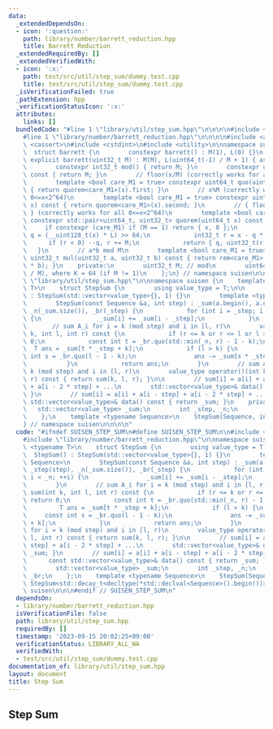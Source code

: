 ```yaml
---
data:
  _extendedDependsOn:
  - icon: ':question:'
    path: library/number/barrett_reduction.hpp
    title: Barrett Reduction
  _extendedRequiredBy: []
  _extendedVerifiedWith:
  - icon: ':x:'
    path: test/src/util/step_sum/dummy.test.cpp
    title: test/src/util/step_sum/dummy.test.cpp
  _isVerificationFailed: true
  _pathExtension: hpp
  _verificationStatusIcon: ':x:'
  attributes:
    links: []
  bundledCode: "#line 1 \"library/util/step_sum.hpp\"\n\n\n\n#include <vector>\n\n\
    #line 1 \"library/number/barrett_reduction.hpp\"\n\n\n\n#include <array>\n#include\
    \ <cassert>\n#include <cstdint>\n#include <utility>\n\nnamespace suisen {\n  \
    \  struct barrett {\n        constexpr barrett() : M(1), L(0) {}\n        constexpr\
    \ explicit barrett(uint32_t M) : M(M), L(uint64_t(-1) / M + 1) { assert(M); }\n\
    \        constexpr int32_t mod() { return M; }\n        constexpr uint32_t umod()\
    \ const { return M; }\n        // floor(x/M) (correctly works for all 0<=x<2^64)\n\
    \        template <bool care_M1 = true> constexpr uint64_t quo(uint64_t x) const\
    \ { return quorem<care_M1>(x).first; }\n        // x%M (correctly works for all\
    \ 0<=x<2^64)\n        template <bool care_M1 = true> constexpr uint32_t rem(uint64_t\
    \ x) const { return quorem<care_M1>(x).second; }\n        // { floor(x/M), x%M\
    \ } (correctly works for all 0<=x<2^64)\n        template <bool care_M1 = true>\
    \ constexpr std::pair<uint64_t, uint32_t> quorem(uint64_t x) const {\n       \
    \     if constexpr (care_M1) if (M == 1) return { x, 0 };\n            uint64_t\
    \ q = (__uint128_t(x) * L) >> 64;\n            int32_t r = x - q * M;\n      \
    \      if (r < 0) --q, r += M;\n            return { q, uint32_t(r) };\n     \
    \   }\n        // a*b mod M\n        template <bool care_M1 = true> constexpr\
    \ uint32_t mul(uint32_t a, uint32_t b) const { return rem<care_M1>(uint64_t(a)\
    \ * b); }\n    private:\n        uint32_t M; // mod\n        uint64_t L; // ceil(2^K\
    \ / M), where K = 64 (if M != 1)\n    };\n} // namespace suisen\n\n\n\n#line 7\
    \ \"library/util/step_sum.hpp\"\n\nnamespace suisen {\n    template <typename\
    \ T>\n    struct StepSum {\n        using value_type = T;\n\n        StepSum()\
    \ : StepSum(std::vector<value_type>{}, 1) {}\n        template <typename Sequence>\n\
    \        StepSum(const Sequence &a, int step) : _sum(a.begin(), a.end()), _step(step),\
    \ _n(_sum.size()), _br(_step) {\n            for (int i = _step; i < _n; ++i)\
    \ {\n                _sum[i] += _sum[i - _step];\n            }\n        }\n \
    \       // sum A_i for i = k (mod step) and i in [l, r)\n        value_type sum(int\
    \ k, int l, int r) const {\n            if (r <= k or r <= l or l >= _n) return\
    \ 0;\n            const int t = _br.quo(std::min(_n, r) - 1 - k);\n          \
    \  T ans = _sum[t * _step + k];\n            if (l > k) {\n                const\
    \ int s = _br.quo(l - 1 - k);\n                ans -= _sum[s * _step + k];\n \
    \           }\n            return ans;\n        }\n        // sum A_i for i =\
    \ k (mod step) and i in [l, r)\n        value_type operator()(int k, int l, int\
    \ r) const { return sum(k, l, r); }\n\n        // sum[i] = a[i] + a[i - step]\
    \ + a[i - 2 * step] + ...\n        std::vector<value_type>& data() { return _sum;\
    \ }\n        // sum[i] = a[i] + a[i - step] + a[i - 2 * step] + ...\n        const\
    \ std::vector<value_type>& data() const { return _sum; }\n    private:\n     \
    \   std::vector<value_type> _sum;\n        int _step, _n;\n        barrett _br;\n\
    \    };\n    template <typename Sequence>\n    StepSum(Sequence, int) -> StepSum<std::decay_t<decltype(*std::declval<Sequence>().begin())>>;\n\
    } // namespace suisen\n\n\n\n"
  code: "#ifndef SUISEN_STEP_SUM\n#define SUISEN_STEP_SUM\n\n#include <vector>\n\n\
    #include \"library/number/barrett_reduction.hpp\"\n\nnamespace suisen {\n    template\
    \ <typename T>\n    struct StepSum {\n        using value_type = T;\n\n      \
    \  StepSum() : StepSum(std::vector<value_type>{}, 1) {}\n        template <typename\
    \ Sequence>\n        StepSum(const Sequence &a, int step) : _sum(a.begin(), a.end()),\
    \ _step(step), _n(_sum.size()), _br(_step) {\n            for (int i = _step;\
    \ i < _n; ++i) {\n                _sum[i] += _sum[i - _step];\n            }\n\
    \        }\n        // sum A_i for i = k (mod step) and i in [l, r)\n        value_type\
    \ sum(int k, int l, int r) const {\n            if (r <= k or r <= l or l >= _n)\
    \ return 0;\n            const int t = _br.quo(std::min(_n, r) - 1 - k);\n   \
    \         T ans = _sum[t * _step + k];\n            if (l > k) {\n           \
    \     const int s = _br.quo(l - 1 - k);\n                ans -= _sum[s * _step\
    \ + k];\n            }\n            return ans;\n        }\n        // sum A_i\
    \ for i = k (mod step) and i in [l, r)\n        value_type operator()(int k, int\
    \ l, int r) const { return sum(k, l, r); }\n\n        // sum[i] = a[i] + a[i -\
    \ step] + a[i - 2 * step] + ...\n        std::vector<value_type>& data() { return\
    \ _sum; }\n        // sum[i] = a[i] + a[i - step] + a[i - 2 * step] + ...\n  \
    \      const std::vector<value_type>& data() const { return _sum; }\n    private:\n\
    \        std::vector<value_type> _sum;\n        int _step, _n;\n        barrett\
    \ _br;\n    };\n    template <typename Sequence>\n    StepSum(Sequence, int) ->\
    \ StepSum<std::decay_t<decltype(*std::declval<Sequence>().begin())>>;\n} // namespace\
    \ suisen\n\n\n#endif // SUISEN_STEP_SUM\n"
  dependsOn:
  - library/number/barrett_reduction.hpp
  isVerificationFile: false
  path: library/util/step_sum.hpp
  requiredBy: []
  timestamp: '2023-09-15 20:02:25+09:00'
  verificationStatus: LIBRARY_ALL_WA
  verifiedWith:
  - test/src/util/step_sum/dummy.test.cpp
documentation_of: library/util/step_sum.hpp
layout: document
title: Step Sum
---
```

## Step Sum
